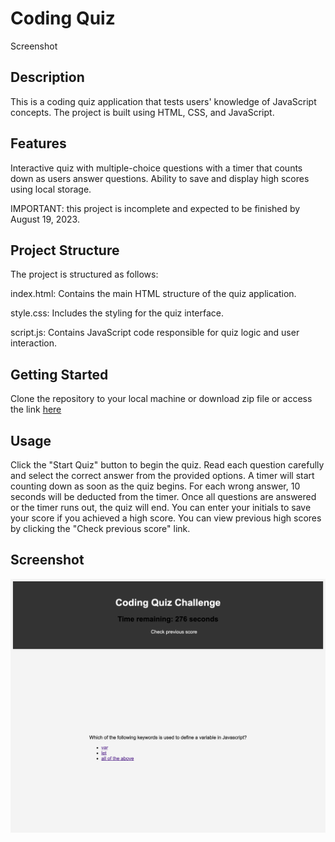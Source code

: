 # Coding Quiz 
Screenshot

## Description

This is a coding quiz application that tests users' knowledge of JavaScript concepts. The project is built using HTML, CSS, and JavaScript.

## Features
Interactive quiz with multiple-choice questions with a timer that counts down as users answer questions. Ability to save and display high scores using local storage.

IMPORTANT: this project is incomplete and expected to be finished by August 19, 2023.

## Project Structure

The project is structured as follows:

index.html: Contains the main HTML structure of the quiz application.

style.css: Includes the styling for the quiz interface.

script.js: Contains JavaScript code responsible for quiz logic and user interaction.

## Getting Started

Clone the repository to your local machine or download zip file or access the link [here](https://alexandrazykova.github.io/Code-Quiz/)

## Usage

Click the "Start Quiz" button to begin the quiz.
Read each question carefully and select the correct answer from the provided options.
A timer will start counting down as soon as the quiz begins. For each wrong answer, 10 seconds will be deducted from the timer.
Once all questions are answered or the timer runs out, the quiz will end.
You can enter your initials to save your score if you achieved a high score.
You can view previous high scores by clicking the "Check previous score" link.

## Screenshot

![screenshot](/assets/images/code-quiz.png)



